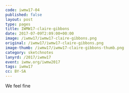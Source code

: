```yaml
---
code: iwmw17-04
published: false
layout: post
type: pages
title: IWMW17-claire-gibbons
date: 2017-07-09T2:09:00+00:00
image: /iwmw17/iwmw17-claire-gibbons.png
original: /iwmw17/iwmw17-claire-gibbons.png
image-thumb: /iwmw17/iwmw17-claire-gibbons-thumb.png
category: sketchnotes
lanyrd: /2017/iwmw17
event: iwmw.org/iwmw2017
tags: iwmw17
cc: BY-SA
---
```


We feel fine